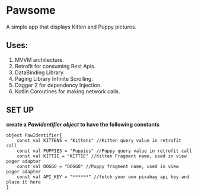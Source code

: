 # Pawsome
A simple app that displays Kitten and Puppy pictures.

## Uses:
1. MVVM architecture.
2. Retrofit for consuming Rest Apis.
3. DataBinding Library.
4. Paging Library Infinite Scrolling.
5. Dagger 2 for dependency Injection.
6. Kotlin Coroutines for making network calls.


## SET UP
**create a _PawIdentifier object_ to have the following constants**
```
object PawIdentifier{
    const val KITTENS = "Kittens" //Kitten query value in retrofit call
    const val PUPPIES = "Puppies" //Puppy query value in retrofit call
    const val KITTIE = "KITTIE" //Kitten Fragment name, used in view pager adapter
    const val DOGGO = "DOGGO" //Puppy fragment name, used in view pager adapter
    const val API_KEY = "******" //fetch your own pixabay api key and place it here
}
```
